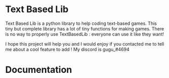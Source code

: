 # Text Based Lib

Text Based Lib is a python library to help coding text-based games.
This tiny but complete library has a lot of tiny functions for making games. There is no way to properly use TextBasedLib : everyone can use it like they want!

I hope this project will help you and I would enjoy if you contacted me to tell me about a cool feature to add !
My discord is gugu_#4694

# Documentation
